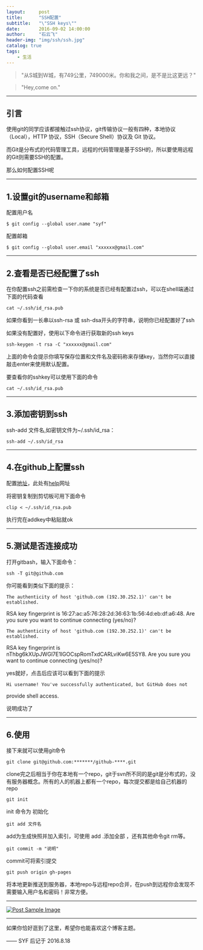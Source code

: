 ```yaml
---
layout:     post
title:      "SSH配置"
subtitle:   "\"SSH keys\""
date:       2016-09-02 14:00:00
author:     "石云飞"
header-img: "img/ssh/ssh.jpg"
catalog: true
tags:
    - 生活
---
```



> "从S城到W城，有749公里，749000米。你和我之间，是不是比这更远？"

>"Hey,come on."

---

## 引言
使用git的同学应该都接触过ssh协议，git传输协议一般有四种，本地协议（Local），HTTP 协议，SSH（Secure Shell）协议及 Git 协议。

而Git是分布式的代码管理工具，远程的代码管理是基于SSH的，所以要使用远程的Git则需要SSH的配置。

那么如何配置SSH呢


---

## 1.设置git的username和邮箱

配置用户名

	$ git config --global user.name "syf"
	
配置邮箱

	$ git config --global user.email "xxxxxx@gmail.com"




		
---

## 2.查看是否已经配置了ssh
在你配置ssh之前需检查一下你的系统是否已经有配置过ssh，可以在shell端通过下面的代码查看

	cat ~/.ssh/id_rsa.pub
	
如果你看到一长串以ssh-rsa 或 ssh-dsa开头的字符串，说明你已经配置好了ssh

如果没有配置好，使用以下命令进行获取新的ssh keys

	ssh-keygen -t rsa -C "xxxxxx@gmail.com"
	
上面的命令会提示你填写保存位置和文件名及密码称来存储key，当然你可以直接敲击enter来使用默认配置。

要查看你的sshkey可以使用下面的命令

	cat ~/.ssh/id_rsa.pub

---

## 3.添加密钥到ssh

ssh-add 文件名,如密钥文件为~/.ssh/id_rsa：

	ssh-add ~/.ssh/id_rsa

---

## 4.在github上配置ssh

配置[地址](https://github.com/settings/ssh)，此处有[help](https://help.github.com/articles/generating-an-ssh-key/)网址

将密钥复制到剪切板可用下面命令

	clip < ~/.ssh/id_rsa.pub
	
执行完在addkey中粘贴就ok

---

## 5.测试是否连接成功
打开gitbash，输入下面命令：

	ssh -T git@github.com
	
你可能看到类似下面的提示：

	The authenticity of host 'github.com (192.30.252.1)' can't be established.
RSA key fingerprint is 16:27:ac:a5:76:28:2d:36:63:1b:56:4d:eb:df:a6:48.
Are you sure you want to continue connecting (yes/no)?

	The authenticity of host 'github.com (192.30.252.1)' can't be established.
RSA key fingerprint is nThbg6kXUpJWGl7E1IGOCspRomTxdCARLviKw6E5SY8.
Are you sure you want to continue connecting (yes/no)?


yes就好，点击后应该可以看到下面的提示


	Hi username! You've successfully authenticated, but GitHub does not
provide shell access.

说明成功了

---

## 6.使用
接下来就可以使用git命令 
   
	git clone git@github.com:*******/github-****.git
	
clone完之后相当于你在本地有一个repo，git于svn所不同的是git是分布式的，没有服务器概念。所有的人的机器上都有一个repo，每次提交都是给自己机器的repo

	git init
	
init 命令为 初始化
	
	git add 文件名
	
add为生成快照并加入索引，可使用 add .添加全部 ，还有其他命令git rm等。
	
	git commit -m "说明"
	
commit可将索引提交

	git push origin gh-pages
	
将本地更新推送到服务器，本地repo与远程repo合并，在push到远程你会发现不需要输入用户名和密码！非常方便。


---
<a href="#">
    <img src="{{ site.baseurl }}/img/ssh/ssh_end.jpg" alt="Post Sample Image">
</a>

---

如果你恰好逛到了这里，希望你也能喜欢这个博客主题。

—— SYF 后记于 2016.8.18


